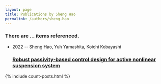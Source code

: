 ```yaml
---
layout: page
title: Publications by Sheng Hao
permalink: /authors/sheng-hao
---
```


<h3 id="number-posts">There are ... items referenced.</h3>
<ul class="post-list">
<li><span class='post-meta'>2022 -- Sheng Hao, Yuh Yamashita, Koichi Kobayashi</span><h3><a class='post-link' href="{{ site.baseurl }}/robust-passivity-based-control-design-for-active-nonlinear-suspension-system">Robust passivity‐based control design for active nonlinear suspension system</a></h3></li>

</ul>
{% include count-posts.html %}
